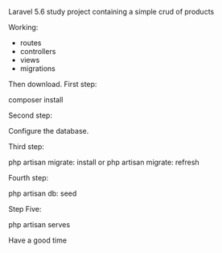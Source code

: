 
Laravel 5.6 study project containing a simple crud of products

Working:

- routes
- controllers
- views
- migrations

Then download.
First step:

composer install

Second step:

Configure the database.

Third step:

php artisan migrate: install
or
php artisan migrate: refresh

Fourth step:

php artisan db: seed

Step Five:

php artisan serves

Have a good time